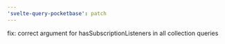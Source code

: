 ```yaml
---
'svelte-query-pocketbase': patch
---
```


fix: correct argument for hasSubscriptionListeners in all collection queries
